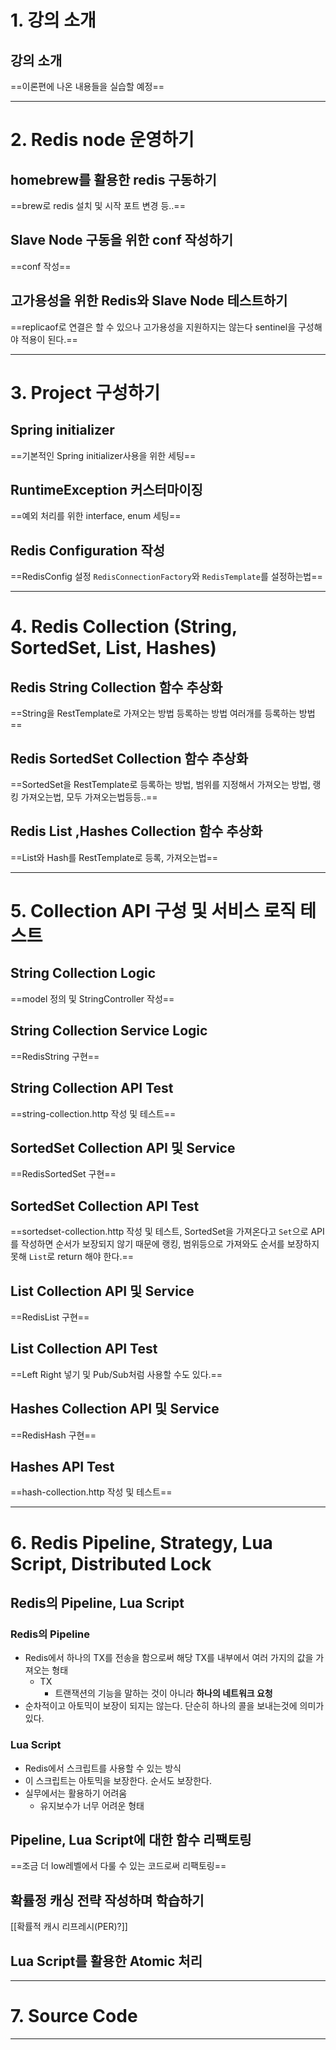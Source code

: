 # 1. 강의 소개
## 강의 소개
==이론편에 나온 내용들을 실습할 예정==
****
# 2. Redis node 운영하기
## homebrew를 활용한 redis 구동하기
==brew로 redis 설치 및 시작 포트 변경 등..==
## Slave Node 구동을 위한 conf 작성하기
==conf 작성==
## 고가용성을 위한 Redis와 Slave Node 테스트하기
==replicaof로 연결은 할 수 있으나 고가용성을 지원하지는 않는다 sentinel을 구성해야 적용이 된다.==
****
# 3. Project 구성하기
## Spring initializer
==기본적인 Spring initializer사용을 위한 세팅==
## RuntimeException 커스터마이징
==예외 처리를 위한 interface, enum 세팅==
## Redis Configuration 작성
==RedisConfig 설정 `RedisConnectionFactory`와 `RedisTemplate`를 설정하는법==
****
# 4. Redis Collection (String, SortedSet, List, Hashes)
## Redis String Collection 함수 추상화
==String을 RestTemplate로 가져오는 방법 등록하는 방법 여러개를 등록하는 방법==
## Redis SortedSet Collection 함수 추상화
==SortedSet을 RestTemplate로 등록하는 방법, 범위를 지정해서 가져오는 방법, 랭킹 가져오는법, 모두 가져오는법등등..==
## Redis List ,Hashes Collection 함수 추상화
==List와 Hash를 RestTemplate로 등록, 가져오는법==
****
# 5. Collection API 구성 및 서비스 로직 테스트
## String Collection Logic
==model 정의 및 StringController 작성==
## String Collection Service Logic
==RedisString 구현==
## String Collection API Test
==string-collection.http 작성 및 테스트==
## SortedSet Collection API 및 Service
==RedisSortedSet 구현==
## SortedSet Collection API Test
==sortedset-collection.http 작성 및 테스트, SortedSet을 가져온다고 `Set`으로 API를 작성하면 순서가 보장되지 않기 때문에 랭킹, 범위등으로 가져와도 순서를 보장하지 못해 `List`로 return 해야 한다.==
## List Collection API 및 Service
==RedisList 구현==
## List Collection API Test
==Left Right 넣기 및 Pub/Sub처럼 사용할 수도 있다.==
## Hashes Collection API 및 Service
==RedisHash 구현==
## Hashes API Test
==hash-collection.http 작성 및 테스트==
****
# 6. Redis Pipeline, Strategy, Lua Script, Distributed Lock
## Redis의 Pipeline, Lua Script
### Redis의 Pipeline
-  Redis에서 하나의 TX를 전송을 함으로써 해당 TX를 내부에서 여러 가지의 값을 가져오는 형태
	- TX
		- 트랜잭션의 기능을 말하는 것이 아니라 **하나의 네트워크 요청**
- 순차적이고 아토믹이 보장이 되지는 않는다. 단순히 하나의 콜을 보내는것에 의미가 있다.
### Lua Script
- Redis에서 스크립트를 사용할 수 있는 방식
- 이 스크립트는 아토믹을 보장한다. 순서도 보장한다.
- 실무에서는 활용하기 어려움
	- 유지보수가 너무 어려운 형태
## Pipeline, Lua Script에 대한 함수 리팩토링
==조금 더 low레벨에서 다룰 수 있는 코드로써 리팩토링==
## 확률정 캐싱 전략 작성하며 학습하기
[[확률적 캐시 리프레시(PER)?]]
## Lua Script를 활용한 Atomic 처리
****
# 7. Source Code

****